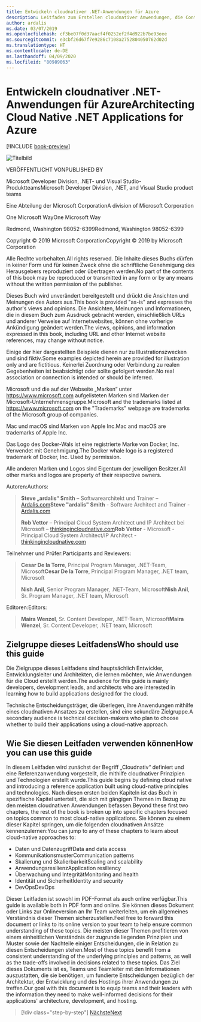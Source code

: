 ```yaml
---
title: Entwickeln cloudnativer .NET-Anwendungen für Azure
description: Leitfaden zum Erstellen cloudnativer Anwendungen, die Container, Microservices und serverlose Features von Azure nutzen.
author: ardalis
ms.date: 03/07/2019
ms.openlocfilehash: cf3be07f0d37aacf4f0252ef2f4d922b7be93eee
ms.sourcegitcommit: e3cbf26d67f7e9286c7108a2752804050762d02d
ms.translationtype: HT
ms.contentlocale: de-DE
ms.lasthandoff: 04/09/2020
ms.locfileid: "80989063"
---
```

# <a name="architecting-cloud-native-net-applications-for-azure"></a><span data-ttu-id="3f3d5-103">Entwickeln cloudnativer .NET-Anwendungen für Azure</span><span class="sxs-lookup"><span data-stu-id="3f3d5-103">Architecting Cloud Native .NET Applications for Azure</span></span>

[!INCLUDE [book-preview](../../../includes/book-preview.md)]

![Titelbild](./media/cover.png)

<span data-ttu-id="3f3d5-105">VERÖFFENTLICHT VON</span><span class="sxs-lookup"><span data-stu-id="3f3d5-105">PUBLISHED BY</span></span>

<span data-ttu-id="3f3d5-106">Microsoft Developer Division, .NET- und Visual Studio-Produktteams</span><span class="sxs-lookup"><span data-stu-id="3f3d5-106">Microsoft Developer Division, .NET, and Visual Studio product teams</span></span>

<span data-ttu-id="3f3d5-107">Eine Abteilung der Microsoft Corporation</span><span class="sxs-lookup"><span data-stu-id="3f3d5-107">A division of Microsoft Corporation</span></span>

<span data-ttu-id="3f3d5-108">One Microsoft Way</span><span class="sxs-lookup"><span data-stu-id="3f3d5-108">One Microsoft Way</span></span>

<span data-ttu-id="3f3d5-109">Redmond, Washington 98052-6399</span><span class="sxs-lookup"><span data-stu-id="3f3d5-109">Redmond, Washington 98052-6399</span></span>

<span data-ttu-id="3f3d5-110">Copyright &copy; 2019 Microsoft Corporation</span><span class="sxs-lookup"><span data-stu-id="3f3d5-110">Copyright &copy; 2019 by Microsoft Corporation</span></span>

<span data-ttu-id="3f3d5-111">Alle Rechte vorbehalten.</span><span class="sxs-lookup"><span data-stu-id="3f3d5-111">All rights reserved.</span></span> <span data-ttu-id="3f3d5-112">Die Inhalte dieses Buchs dürfen in keiner Form und für keinen Zweck ohne die schriftliche Genehmigung des Herausgebers reproduziert oder übertragen werden.</span><span class="sxs-lookup"><span data-stu-id="3f3d5-112">No part of the contents of this book may be reproduced or transmitted in any form or by any means without the written permission of the publisher.</span></span>

<span data-ttu-id="3f3d5-113">Dieses Buch wird unverändert bereitgestellt und drückt die Ansichten und Meinungen des Autors aus.</span><span class="sxs-lookup"><span data-stu-id="3f3d5-113">This book is provided "as-is" and expresses the author's views and opinions.</span></span> <span data-ttu-id="3f3d5-114">Die Ansichten, Meinungen und Informationen, die in diesem Buch zum Ausdruck gebracht werden, einschließlich URLs und anderer Verweise auf Internetwebsites, können ohne vorherige Ankündigung geändert werden.</span><span class="sxs-lookup"><span data-stu-id="3f3d5-114">The views, opinions, and information expressed in this book, including URL and other Internet website references, may change without notice.</span></span>

<span data-ttu-id="3f3d5-115">Einige der hier dargestellten Beispiele dienen nur zu Illustrationszwecken und sind fiktiv.</span><span class="sxs-lookup"><span data-stu-id="3f3d5-115">Some examples depicted herein are provided for illustration only and are fictitious.</span></span> <span data-ttu-id="3f3d5-116">Keinerlei Zuordnung oder Verbindung zu realen Gegebenheiten ist beabsichtigt oder sollte gefolgert werden.</span><span class="sxs-lookup"><span data-stu-id="3f3d5-116">No real association or connection is intended or should be inferred.</span></span>

<span data-ttu-id="3f3d5-117">Microsoft und die auf der Webseite „Marken“ unter https://www.microsoft.com aufgelisteten Marken sind Marken der Microsoft-Unternehmensgruppe.</span><span class="sxs-lookup"><span data-stu-id="3f3d5-117">Microsoft and the trademarks listed at https://www.microsoft.com on the "Trademarks" webpage are trademarks of the Microsoft group of companies.</span></span>

<span data-ttu-id="3f3d5-118">Mac und macOS sind Marken von Apple Inc.</span><span class="sxs-lookup"><span data-stu-id="3f3d5-118">Mac and macOS are trademarks of Apple Inc.</span></span>

<span data-ttu-id="3f3d5-119">Das Logo des Docker-Wals ist eine registrierte Marke von Docker, Inc. Verwendet mit Genehmigung.</span><span class="sxs-lookup"><span data-stu-id="3f3d5-119">The Docker whale logo is a registered trademark of Docker, Inc. Used by permission.</span></span>

<span data-ttu-id="3f3d5-120">Alle anderen Marken und Logos sind Eigentum der jeweiligen Besitzer.</span><span class="sxs-lookup"><span data-stu-id="3f3d5-120">All other marks and logos are property of their respective owners.</span></span>

<span data-ttu-id="3f3d5-121">Autoren:</span><span class="sxs-lookup"><span data-stu-id="3f3d5-121">Authors:</span></span>

> <span data-ttu-id="3f3d5-122">**Steve „ardalis“ Smith** – Softwarearchitekt und Trainer – [Ardalis.com](https://ardalis.com)</span><span class="sxs-lookup"><span data-stu-id="3f3d5-122">**Steve "ardalis" Smith** - Software Architect and Trainer - [Ardalis.com](https://ardalis.com)</span></span>
>
> <span data-ttu-id="3f3d5-123">**Rob Vettor** – Principal Cloud System Architect und IP Architect bei Microsoft – [thinkingincloudnative.com](http://thinkingincloudnative.com/about/)</span><span class="sxs-lookup"><span data-stu-id="3f3d5-123">**Rob Vettor** - Microsoft - Principal Cloud System Architect/IP Architect - [thinkingincloudnative.com](http://thinkingincloudnative.com/about/)</span></span>

<span data-ttu-id="3f3d5-124">Teilnehmer und Prüfer:</span><span class="sxs-lookup"><span data-stu-id="3f3d5-124">Participants and Reviewers:</span></span>

> <span data-ttu-id="3f3d5-125">**Cesar De la Torre**, Principal Program Manager, .NET-Team, Microsoft</span><span class="sxs-lookup"><span data-stu-id="3f3d5-125">**Cesar De la Torre**, Principal Program Manager, .NET team, Microsoft</span></span>
>
> <span data-ttu-id="3f3d5-126">**Nish Anil**, Senior Program Manager, .NET-Team, Microsoft</span><span class="sxs-lookup"><span data-stu-id="3f3d5-126">**Nish Anil**, Sr. Program Manager, .NET team, Microsoft</span></span>

<span data-ttu-id="3f3d5-127">Editoren:</span><span class="sxs-lookup"><span data-stu-id="3f3d5-127">Editors:</span></span>

> <span data-ttu-id="3f3d5-128">**Maira Wenzel**, Sr. Content Developer, .NET-Team, Microsoft</span><span class="sxs-lookup"><span data-stu-id="3f3d5-128">**Maira Wenzel**, Sr. Content Developer, .NET team, Microsoft</span></span>

## <a name="who-should-use-this-guide"></a><span data-ttu-id="3f3d5-129">Zielgruppe dieses Leitfadens</span><span class="sxs-lookup"><span data-stu-id="3f3d5-129">Who should use this guide</span></span>

<span data-ttu-id="3f3d5-130">Die Zielgruppe dieses Leitfadens sind hauptsächlich Entwickler, Entwicklungsleiter und Architekten, die lernen möchten, wie Anwendungen für die Cloud erstellt werden.</span><span class="sxs-lookup"><span data-stu-id="3f3d5-130">The audience for this guide is mainly developers, development leads, and architects who are interested in learning how to build applications designed for the cloud.</span></span>

<span data-ttu-id="3f3d5-131">Technische Entscheidungsträger, die überlegen, ihre Anwendungen mithilfe eines cloudnativen Ansatzes zu erstellen, sind eine sekundäre Zielgruppe.</span><span class="sxs-lookup"><span data-stu-id="3f3d5-131">A secondary audience is technical decision-makers who plan to choose whether to build their applications using a cloud-native approach.</span></span>

## <a name="how-you-can-use-this-guide"></a><span data-ttu-id="3f3d5-132">Wie Sie diesen Leitfaden verwenden können</span><span class="sxs-lookup"><span data-stu-id="3f3d5-132">How you can use this guide</span></span>

<span data-ttu-id="3f3d5-133">In diesem Leitfaden wird zunächst der Begriff „Cloudnativ“ definiert und eine Referenzanwendung vorgestellt, die mithilfe cloudnativer Prinzipien und Technologien erstellt wurde.</span><span class="sxs-lookup"><span data-stu-id="3f3d5-133">This guide begins by defining cloud native and introducing a reference application built using cloud-native principles and technologies.</span></span> <span data-ttu-id="3f3d5-134">Nach diesen ersten beiden Kapiteln ist das Buch in spezifische Kapitel unterteilt, die sich mit gängigen Themen im Bezug zu den meisten cloudnativen Anwendungen befassen.</span><span class="sxs-lookup"><span data-stu-id="3f3d5-134">Beyond these first two chapters, the rest of the book is broken up into specific chapters focused on topics common to most cloud-native applications.</span></span> <span data-ttu-id="3f3d5-135">Sie können zu einem dieser Kapitel springen, um die folgenden cloudnativen Ansätze kennenzulernen:</span><span class="sxs-lookup"><span data-stu-id="3f3d5-135">You can jump to any of these chapters to learn about cloud-native approaches to:</span></span>

- <span data-ttu-id="3f3d5-136">Daten und Datenzugriff</span><span class="sxs-lookup"><span data-stu-id="3f3d5-136">Data and data access</span></span>
- <span data-ttu-id="3f3d5-137">Kommunikationsmuster</span><span class="sxs-lookup"><span data-stu-id="3f3d5-137">Communication patterns</span></span>
- <span data-ttu-id="3f3d5-138">Skalierung und Skalierbarkeit</span><span class="sxs-lookup"><span data-stu-id="3f3d5-138">Scaling and scalability</span></span>
- <span data-ttu-id="3f3d5-139">Anwendungsresilienz</span><span class="sxs-lookup"><span data-stu-id="3f3d5-139">Application resiliency</span></span>
- <span data-ttu-id="3f3d5-140">Überwachung und Integrität</span><span class="sxs-lookup"><span data-stu-id="3f3d5-140">Monitoring and health</span></span>
- <span data-ttu-id="3f3d5-141">Identität und Sicherheit</span><span class="sxs-lookup"><span data-stu-id="3f3d5-141">Identity and security</span></span>
- <span data-ttu-id="3f3d5-142">DevOps</span><span class="sxs-lookup"><span data-stu-id="3f3d5-142">DevOps</span></span>

<span data-ttu-id="3f3d5-143">Dieser Leitfaden ist sowohl im PDF-Format als auch online verfügbar.</span><span class="sxs-lookup"><span data-stu-id="3f3d5-143">This guide is available both in PDF form and online.</span></span> <span data-ttu-id="3f3d5-144">Sie können dieses Dokument oder Links zur Onlineversion an Ihr Team weiterleiten, um ein allgemeines Verständnis dieser Themen sicherzustellen.</span><span class="sxs-lookup"><span data-stu-id="3f3d5-144">Feel free to forward this document or links to its online version to your team to help ensure common understanding of these topics.</span></span> <span data-ttu-id="3f3d5-145">Die meisten dieser Themen profitieren von einem einheitlichen Verständnis der zugrunde liegenden Prinzipien und Muster sowie der Nachteile einiger Entscheidungen, die in Relation zu diesen Entscheidungen stehen.</span><span class="sxs-lookup"><span data-stu-id="3f3d5-145">Most of these topics benefit from a consistent understanding of the underlying principles and patterns, as well as the trade-offs involved in decisions related to these topics.</span></span> <span data-ttu-id="3f3d5-146">Das Ziel dieses Dokuments ist es, Teams und Teamleiter mit den Informationen auszustatten, die sie benötigen, um fundierte Entscheidungen bezüglich der Architektur, der Entwicklung und des Hostings ihrer Anwendungen zu treffen.</span><span class="sxs-lookup"><span data-stu-id="3f3d5-146">Our goal with this document is to equip teams and their leaders with the information they need to make well-informed decisions for their applications' architecture, development, and hosting.</span></span>

>[!div class="step-by-step"]
>[<span data-ttu-id="3f3d5-147">Nächste</span><span class="sxs-lookup"><span data-stu-id="3f3d5-147">Next</span></span>](introduction.md)
